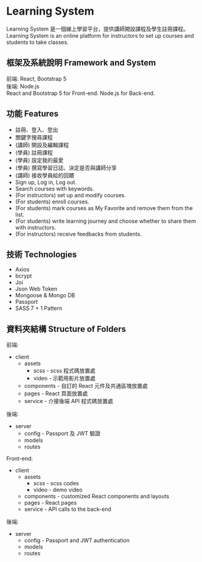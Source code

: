 # Learning System
Learning System 是一個線上學習平台，提供講師開設課程及學生註冊課程。  
Learning System is an online platform for instructors to set up courses and students to take classes.

## 框架及系統說明 Framework and System
前端: React, Bootstrap 5  
後端: Node.js  
React and Bootstrap 5 for Front-end. Node.js for Back-end.

## 功能 Features
* 註冊、登入、登出
* 關鍵字搜尋課程
* (講師) 開設及編輯課程
* (學員) 註冊課程
* (學員) 設定我的最愛
* (學員) 撰寫學習日誌、決定是否與講師分享
* (講師) 接收學員給的回饋
* Sign up, Log in, Log out.
* Search courses with keywords.
* (For instructors) set up and modify courses.
* (For students) enroll courses.
* (For students) mark courses as My Favorite and remove them from the list.
* (For students) write learning journey and choose whether to share them with instructors.
* (For instructors) receive feedbacks from students.

## 技術 Technologies
* Axios
* bcrypt
* Joi
* Json Web Token
* Mongoose & Mongo DB
* Passport
* SASS 7 + 1 Pattern

## 資料夾結構 Structure of Folders
前端:
* client
  * assets
    * scss - scss 程式碼放置處
    * video - 示範用影片放置處
  * components - 自訂的 React 元件及共通區塊放置處
  * pages - React 頁面放置處
  * service - 介接後端 API 程式碼放置處

後端:
* server
  * config - Passport 及 JWT 驗證
  * models
  * routes
 
Front-end:
* client
  * assets
    * scss - scss codes
    * video - demo video
  * components - customized React components and layouts 
  * pages - React pages
  * service - API calls to the back-end

後端:
* server
  * config - Passport and JWT authentication 
  * models
  * routes
